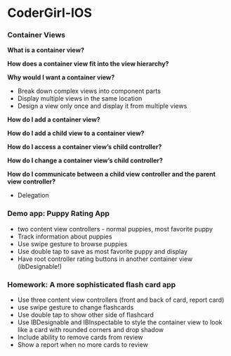 # CoderGirl-IOS

### Container Views
**What is a container view?**

**How does a container view fit into the view hierarchy?**

**Why would I want a container view?**

- Break down complex views into component parts
- Display multiple views in the same location
- Design a view only once and display it from multiple views

**How do I add a container view?**

**How do I add a child view to a container view?**

**How do I access a container view’s child controller?**

**How do I change a container view’s child controller?**

**How do I communicate between a child view controller and the parent view controller?**

- Delegation

### Demo app: Puppy Rating App
- two content view controllers - normal puppies, most favorite puppy
- Track information about puppies
- Use swipe gesture to browse puppies
- Use double tap to save as most favorite puppy and display
- Have root controller rating buttons in another container view (ibDesignable!)

### Homework: A more sophisticated flash card app
- Use three content view controllers (front and back of card, report card)
- use swipe gesture to change flashcards
- Use double tap to show other side of flashcard
- Use IBDesignable and IBInspectable to style the container view to look like a card with rounded corners and drop shadow
- Include ability to remove cards from review
- Show a report when no more cards to review


